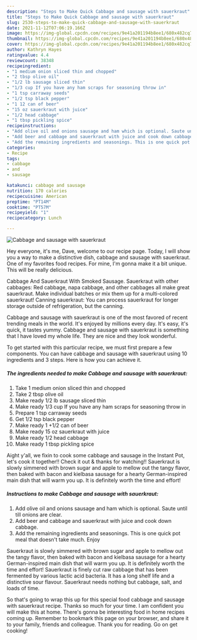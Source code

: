 ```yaml
---
description: "Steps to Make Quick Cabbage and sausage with sauerkraut"
title: "Steps to Make Quick Cabbage and sausage with sauerkraut"
slug: 2530-steps-to-make-quick-cabbage-and-sausage-with-sauerkraut
date: 2021-11-12T07:06:19.166Z
image: https://img-global.cpcdn.com/recipes/9e41a201194b8ee1/680x482cq70/cabbage-and-sausage-with-sauerkraut-recipe-main-photo.jpg
thumbnail: https://img-global.cpcdn.com/recipes/9e41a201194b8ee1/680x482cq70/cabbage-and-sausage-with-sauerkraut-recipe-main-photo.jpg
cover: https://img-global.cpcdn.com/recipes/9e41a201194b8ee1/680x482cq70/cabbage-and-sausage-with-sauerkraut-recipe-main-photo.jpg
author: Kathryn Hayes
ratingvalue: 4.4
reviewcount: 38348
recipeingredient:
- "1 medium onion sliced thin and chopped"
- "2 tbsp olive oil"
- "1/2 lb sausage sliced thin"
- "1/3 cup If you have any ham scraps for seasoning throw in"
- "1 tsp carraway seeds"
- "1/2 tsp black pepper"
- "1 12 can of beer"
- "15 oz sauerkraut with juice"
- "1/2 head cabbage"
- "1 tbsp pickling spice"
recipeinstructions:
- "Add olive oil and onions sausage and ham which is optional. Saute until till onions are clear."
- "Add beer and cabbage and sauerkraut with juice and cook down cabbage."
- "Add the remaining ingredients and seasonings. This is one quick pot meal that doesn&#39;t take much. Enjoy"
categories:
- Recipe
tags:
- cabbage
- and
- sausage

katakunci: cabbage and sausage 
nutrition: 170 calories
recipecuisine: American
preptime: "PT14M"
cooktime: "PT57M"
recipeyield: "1"
recipecategory: Lunch

---
```



![Cabbage and sausage with sauerkraut](https://img-global.cpcdn.com/recipes/9e41a201194b8ee1/680x482cq70/cabbage-and-sausage-with-sauerkraut-recipe-main-photo.jpg)

Hey everyone, it's me, Dave, welcome to our recipe page. Today, I will show you a way to make a distinctive dish, cabbage and sausage with sauerkraut. One of my favorites food recipes. For mine, I'm gonna make it a bit unique. This will be really delicious.

Cabbage And Sauerkraut With Smoked Sausage. Sauerkraut with other cabbages: Red cabbage, napa cabbage, and other cabbages all make great sauerkraut. Make individual batches or mix them up for a multi-colored sauerkraut! Canning sauerkraut: You can process sauerkraut for longer storage outside of refrigeration, but the canning.

Cabbage and sausage with sauerkraut is one of the most favored of recent trending meals in the world. It's enjoyed by millions every day. It's easy, it's quick, it tastes yummy. Cabbage and sausage with sauerkraut is something that I have loved my whole life. They are nice and they look wonderful.


To get started with this particular recipe, we must first prepare a few components. You can have cabbage and sausage with sauerkraut using 10 ingredients and 3 steps. Here is how you can achieve it.

<!--inarticleads1-->

##### The ingredients needed to make Cabbage and sausage with sauerkraut:

1. Take 1 medium onion sliced thin and chopped
1. Take 2 tbsp olive oil
1. Make ready 1/2 lb sausage sliced thin
1. Make ready 1/3 cup If you have any ham scraps for seasoning throw in
1. Prepare 1 tsp carraway seeds
1. Get 1/2 tsp black pepper
1. Make ready 1 +1/2 can of beer
1. Make ready 15 oz sauerkraut with juice
1. Make ready 1/2 head cabbage
1. Make ready 1 tbsp pickling spice


Aight y&#39;all, we fixin to cook some cabbage and sausage in the Instant Pot, let&#39;s cook it together!! Check it out &amp; thanks for watching!! Sauerkraut is slowly simmered with brown sugar and apple to mellow out the tangy flavor, then baked with bacon and kielbasa sausage for a hearty German-inspired main dish that will warm you up. It is definitely worth the time and effort! 

<!--inarticleads2-->

##### Instructions to make Cabbage and sausage with sauerkraut:

1. Add olive oil and onions sausage and ham which is optional. Saute until till onions are clear.
1. Add beer and cabbage and sauerkraut with juice and cook down cabbage.
1. Add the remaining ingredients and seasonings. This is one quick pot meal that doesn&#39;t take much. Enjoy


Sauerkraut is slowly simmered with brown sugar and apple to mellow out the tangy flavor, then baked with bacon and kielbasa sausage for a hearty German-inspired main dish that will warm you up. It is definitely worth the time and effort! Sauerkraut is finely cut raw cabbage that has been fermented by various lactic acid bacteria. It has a long shelf life and a distinctive sour flavour. Sauerkraut needs nothing but cabbage, salt, and loads of time. 

So that's going to wrap this up for this special food cabbage and sausage with sauerkraut recipe. Thanks so much for your time. I am confident you will make this at home. There's gonna be interesting food in home recipes coming up. Remember to bookmark this page on your browser, and share it to your family, friends and colleague. Thank you for reading. Go on get cooking!
